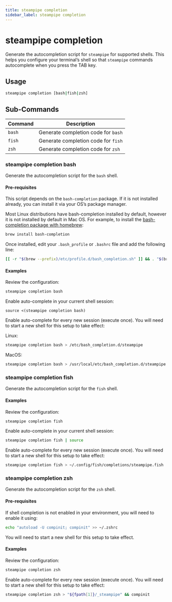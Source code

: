 ```yaml
---
title: steampipe completion
sidebar_label: steampipe completion
---
```



# steampipe completion
Generate the autocompletion script for `steampipe` for supported shells. This helps you configure your terminal’s shell so that `steampipe` commands autocomplete when you press the TAB key.

## Usage
```bash
steampipe completion [bash|fish|zsh]
```

## Sub-Commands

| Command | Description
|-|-
| `bash` | Generate completion code for `bash`
| `fish` | Generate completion code for `fish`
| `zsh`  | Generate completion code for `zsh`

### steampipe completion bash
Generate the autocompletion script for the `bash` shell.

#### Pre-requisites
This script depends on the `bash-completion` package. If it is not installed already, you can install it via your OS’s package manager.  

Most Linux distributions have bash-completion installed by default, however it is not installed by default in Mac OS.  For example, to install the [bash-completion package with homebrew](https://formulae.brew.sh/formula/bash-completion@2):

```bash
brew install bash-completion
```
Once installed, edit your `.bash_profile` or `.bashrc` file and add the following line:
```bash
[[ -r "$(brew --prefix)/etc/profile.d/bash_completion.sh" ]] && . "$(brew --prefix)/etc/profile.d/bash_completion.sh"

```
<!--
source $(brew --prefix)/etc/bash_completion
-->
#### Examples

Review the configuration:

```bash
steampipe completion bash
```


Enable auto-complete in your current shell session: 
```
source <(steampipe completion bash)
```

Enable auto-complete for every new session (execute once).  You will need to start a new shell for this setup to take effect:

Linux: 
```bash
steampipe completion bash > /etc/bash_completion.d/steampipe
```

MacOS: 
```bash
steampipe completion bash > /usr/local/etc/bash_completion.d/steampipe
```


### steampipe completion fish

Generate the autocompletion script for the `fish` shell.

#### Examples

Review the configuration:

```bash
steampipe completion fish
```

Enable auto-complete in your current shell session: 
```bash
steampipe completion fish | source
```

Enable auto-complete for every new session (execute once).  You will need to start a new shell for this setup to take effect:

```bash
steampipe completion fish > ~/.config/fish/completions/steampipe.fish
```


### steampipe completion zsh

Generate the autocompletion script for the `zsh` shell.

#### Pre-requisites

If shell completion is not enabled in your environment, you will need to enable it using:

```bash
echo "autoload -U compinit; compinit" >> ~/.zshrc
```

You will need to start a new shell for this setup to take effect.


#### Examples

Review the configuration:

```bash
steampipe completion zsh
```

Enable auto-complete for every new session (execute once).  You will need to start a new shell for this setup to take effect:
```bash
steampipe completion zsh > "${fpath[1]}/_steampipe" && compinit
```
